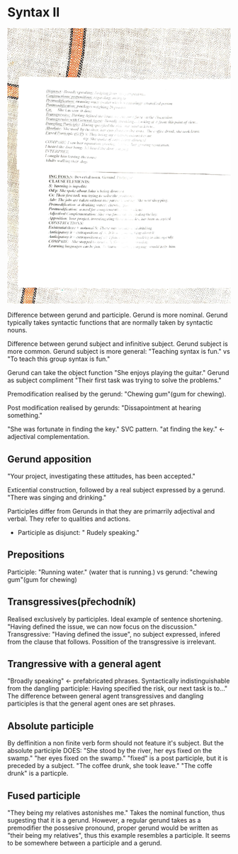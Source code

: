 Syntax II
============
![Gerunds and Participles](Gerund-Participle.JPG)

Difference between gerund and participle.  Gerund is more nominal.  Gerund typically takes syntactic functions that are normally taken by syntactic nouns.

Difference between gerund subject and infinitive subject.  Gerund subject is more common.  Gerund subject is more general: "Teaching syntax is fun." vs "To teach this group syntax is fun."

Gerund can take the object function "She enjoys playing the guitar." Gerund as subject compliment  "Their first task was trying to solve the problems."

Premodification realised by the gerund: "Chewing gum"(gum for chewing).

Post modification realised by gerunds:  "Dissapointment at hearing something."

"She was fortunate in finding the key." SVC pattern.  "at finding the key." <- adjectival complementation.

Gerund apposition
-----------
"Your project,  investigating these attitudes, has been accepted."

Exticential construction, followed by a real subject expressed by a gerund. "There was singing and drinking."

Participles differ from Gerunds in that they are primarrily adjectival and verbal.  They refer to qualities and actions.
 - Participle as disjunct: " Rudely speaking."

Prepositions
----------
Participle: "Running water." (water that is running.) vs gerund: "chewing gum"(gum for chewing) 

Transgressives(přechodník)
-------------
Realised exclusively by participles. Ideal example of sentence shortening.  "Having defined the issue, we can now focus on the discussion." Transgressive: "Having defined the issue", no subject expressed, infered from the clause that follows.  Possition of the transgressive is irrelevant.

Trangressive with a general agent
-------------
"Broadly speaking" <- prefabricated phrases.
Syntactically indistinguishable from the dangling participle: Having specified the risk, our next task is to..."  The difference between general agent transgressives and dangling participles is that the general agent ones are set phrases.

Absolute participle
----------
By deffinition a non finite verb form should not feature it's subject.  But the absolute participle DOES: "She stood by the river, her eys fixed on the swamp."  "her eyes fixed on the swamp." "fixed" is a post participle, but it is preceded by a subject.   "The coffee drunk, she took leave." "The coffe drunk" is a particple. 

Fused participle
-------------
"They being my relatives astonishes me." Takes the nominal function, thus sugesting that it is a gerund.  However, a regular gerund takes as a premodifier the possesive pronound, proper gerund would be written as "their being my relatives", thus this example resembles a participle.  It seems to be somewhere between a participle and a gerund.

